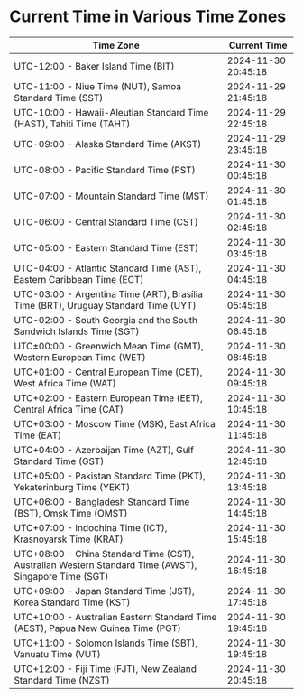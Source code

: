 # Current Time in Various Time Zones

| Time Zone | Current Time |
|-----------|--------------|
| UTC-12:00 - Baker Island Time (BIT) | 2024-11-30 20:45:18 |
| UTC-11:00 - Niue Time (NUT), Samoa Standard Time (SST) | 2024-11-29 21:45:18 |
| UTC-10:00 - Hawaii-Aleutian Standard Time (HAST), Tahiti Time (TAHT) | 2024-11-29 22:45:18 |
| UTC-09:00 - Alaska Standard Time (AKST) | 2024-11-29 23:45:18 |
| UTC-08:00 - Pacific Standard Time (PST) | 2024-11-30 00:45:18 |
| UTC-07:00 - Mountain Standard Time (MST) | 2024-11-30 01:45:18 |
| UTC-06:00 - Central Standard Time (CST) | 2024-11-30 02:45:18 |
| UTC-05:00 - Eastern Standard Time (EST) | 2024-11-30 03:45:18 |
| UTC-04:00 - Atlantic Standard Time (AST), Eastern Caribbean Time (ECT) | 2024-11-30 04:45:18 |
| UTC-03:00 - Argentina Time (ART), Brasília Time (BRT), Uruguay Standard Time (UYT) | 2024-11-30 05:45:18 |
| UTC-02:00 - South Georgia and the South Sandwich Islands Time (SGT) | 2024-11-30 06:45:18 |
| UTC±00:00 - Greenwich Mean Time (GMT), Western European Time (WET) | 2024-11-30 08:45:18 |
| UTC+01:00 - Central European Time (CET), West Africa Time (WAT) | 2024-11-30 09:45:18 |
| UTC+02:00 - Eastern European Time (EET), Central Africa Time (CAT) | 2024-11-30 10:45:18 |
| UTC+03:00 - Moscow Time (MSK), East Africa Time (EAT) | 2024-11-30 11:45:18 |
| UTC+04:00 - Azerbaijan Time (AZT), Gulf Standard Time (GST) | 2024-11-30 12:45:18 |
| UTC+05:00 - Pakistan Standard Time (PKT), Yekaterinburg Time (YEKT) | 2024-11-30 13:45:18 |
| UTC+06:00 - Bangladesh Standard Time (BST), Omsk Time (OMST) | 2024-11-30 14:45:18 |
| UTC+07:00 - Indochina Time (ICT), Krasnoyarsk Time (KRAT) | 2024-11-30 15:45:18 |
| UTC+08:00 - China Standard Time (CST), Australian Western Standard Time (AWST), Singapore Time (SGT) | 2024-11-30 16:45:18 |
| UTC+09:00 - Japan Standard Time (JST), Korea Standard Time (KST) | 2024-11-30 17:45:18 |
| UTC+10:00 - Australian Eastern Standard Time (AEST), Papua New Guinea Time (PGT) | 2024-11-30 19:45:18 |
| UTC+11:00 - Solomon Islands Time (SBT), Vanuatu Time (VUT) | 2024-11-30 19:45:18 |
| UTC+12:00 - Fiji Time (FJT), New Zealand Standard Time (NZST) | 2024-11-30 20:45:18 |
